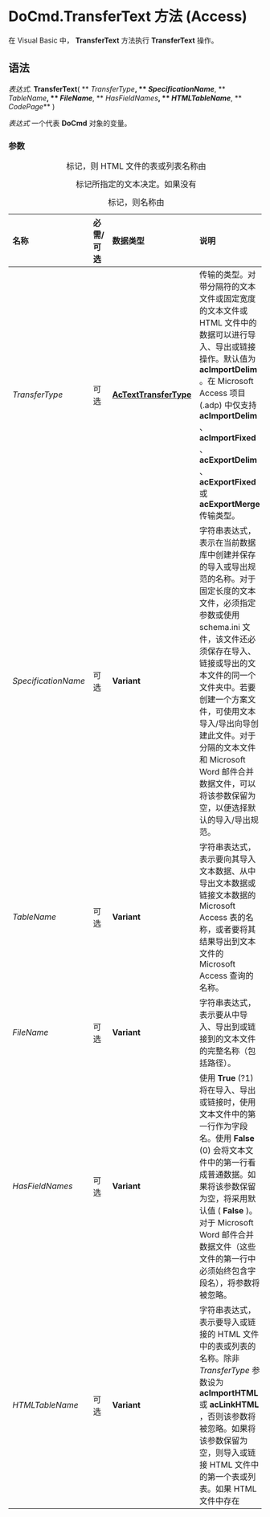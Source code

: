 
# DoCmd.TransferText 方法 (Access)

在 Visual Basic 中， **TransferText** 方法执行 **TransferText** 操作。


## 语法

 _表达式_. **TransferText**( ** _TransferType_**, ** _SpecificationName_**, ** _TableName_**, ** _FileName_**, ** _HasFieldNames_**, ** _HTMLTableName_**, ** _CodePage_** )

 _表达式_ 一个代表 **DoCmd** 对象的变量。


### 参数



|**名称**|**必需/可选**|**数据类型**|**说明**|
|:-----|:-----|:-----|:-----|
| _TransferType_|可选|**[AcTextTransferType](56aeb63e-e249-9267-3184-9a370f766fd2.md)**|传输的类型。对带分隔符的文本文件或固定宽度的文本文件或 HTML 文件中的数据可以进行导入、导出或链接操作。默认值为  **acImportDelim** 。在 Microsoft Access 项目 (.adp) 中仅支持 **acImportDelim** 、 **acImportFixed** 、 **acExportDelim** 、 **acExportFixed** 或 **acExportMerge** 传输类型。|
| _SpecificationName_|可选|**Variant**|字符串表达式，表示在当前数据库中创建并保存的导入或导出规范的名称。对于固定长度的文本文件，必须指定参数或使用 schema.ini 文件，该文件还必须保存在导入、链接或导出的文本文件的同一个文件夹中。若要创建一个方案文件，可使用文本导入/导出向导创建此文件。对于分隔的文本文件和 Microsoft Word 邮件合并数据文件，可以将该参数保留为空，以便选择默认的导入/导出规范。|
| _TableName_|可选|**Variant**|字符串表达式，表示要向其导入文本数据、从中导出文本数据或链接文本数据的 Microsoft Access 表的名称，或者要将其结果导出到文本文件的 Microsoft Access 查询的名称。|
| _FileName_|可选|**Variant**|字符串表达式，表示要从中导入、导出到或链接到的文本文件的完整名称（包括路径）。|
| _HasFieldNames_|可选|**Variant**|使用  **True** (?1) 将在导入、导出或链接时，使用文本文件中的第一行作为字段名。使用 **False** (0) 会将文本文件中的第一行看成普通数据。如果将该参数保留为空，将采用默认值 ( **False** )。对于 Microsoft Word 邮件合并数据文件（这些文件的第一行中必须始终包含字段名），将参数将被忽略。|
| _HTMLTableName_|可选|**Variant**|字符串表达式，表示要导入或链接的 HTML 文件中的表或列表的名称。除非  _TransferType_ 参数设为 **acImportHTML** 或 **acLinkHTML** ，否则该参数将被忽略。如果将该参数保留为空，则导入或链接 HTML 文件中的第一个表或列表。如果 HTML 文件中存在 **<CAPTION>** 标记，则 HTML 文件的表或列表名称由 **<CAPTION>** 标记所指定的文本决定。如果没有 **<CAPTION>** 标记，则名称由 **<TITLE>** 标记指定的文本决定。如果有多个表或列表具有相同的名称，则 Microsoft Access 将通过向每个表或列表名称的末尾添加一个数字（如 Employees1 和 Employees2）来区分它们。|
|代码页[](https://msdn.microsoft.com/zh-cn/library/windows/desktop/dd317756 %28v=vs.85%29.aspx)|可选|**Variant**|**Long** 型值，用于标识代码页的字符集。|

## 注解

用  **TransferText** 方法可以在当前的 Microsoft Access 数据库或 Microsoft Access 项目 (.adp) 与文本文件之间导入或导出文本。还可以将文本文件中的数据链接到当前的 Access 数据库中。通过链接的文本文件，在仍然允许字处理程序完全访问该文本文件中的数据的同时，还可以用 Access 来查看这些数据。也可以导入、导出或链接到 HTML 文件 (*.html) 中的表或列表。

可以将 Access 选择查询中的数据导出到文本文件中。Access 将像导出表一样导出查询的结果集。


## 示例

下面的示例使用规范"标准输出"，从 Microsoft Access 表"外部报表" 将数据导出到带有分隔符的文本文件 April.doc 中：


```
DoCmd.TransferText acExportDelim, "Standard Output", _ 
    "External Report", "C:\Txtfiles\April.doc"
```

下面的代码演示如何创建新的 Microsoft Word 文档和使用客户表中存储的数据执行邮件合并。

 **示例代码提供者：**[Microsoft Access 2010 程序员参考](http://www.wrox.com/WileyCDA/WroxTitle/Access-2010-Programmer-s-Reference.productCd-0470591668.mdl)




```
Public Sub DoMailMerge(strFileSavePath As String)

    ' Create new Word App, add a document and set it visible
    Dim wdApp As New Word.Application
    wdApp.Documents.Add
    wdApp.Visible = True

    ' Open the data set from this database
    wdApp.ActiveDocument.MailMerge.OpenDataSource _
        Name:=Application.CurrentProject.FullName, _
        OpenExclusive:=False, _
        LinkToSource:=True, _
        Connection:="TABLE Customers", _
        SQLStatement:="SELECT Customers.* FROM Customers;"
              
    ' Add fields to the mail merge document
    Dim oSel As Object
    Set oSel = wdApp.Selection
    With wdApp.ActiveDocument.MailMerge.Fields
    
        oSel.TypeText vbNewLine &amp; vbNewLine
        .Add oSel.range, "First_Name"
        oSel.TypeText " "
        .Add oSel.range, "Last_Name"
        oSel.TypeText vbNewLine
        .Add oSel.range, "Company"
        oSel.TypeText vbNewLine
        .Add oSel.range, "Address"
        oSel.TypeText vbNewLine
        .Add oSel.range, "City"
        oSel.TypeText ", "
        .Add oSel.range, "State"
        oSel.TypeText " "
        .Add oSel.range, "Zip"
        oSel.TypeText vbNewLine
        oSel.TypeParagraph
        oSel.TypeText "Dear "
        .Add oSel.range, "First_Name"
        oSel.TypeText ","
        oSel.TypeText vbNewLine
        oSel.TypeParagraph
        oSel.TypeText "We have created this mail just for you..."
        oSel.TypeText vbNewLine
        oSel.TypeText vbNewLine
        oSel.TypeText "Sincerely," &amp; vbNewLine &amp; "John Q. Public"
        oSel.TypeText vbFormFeed
        
    End With
    
    ' Execute the mail merge and save the document
    wdApp.ActiveDocument.MailMerge.Execute
    wdApp.ActiveDocument.SaveAs strFileSavePath
        
    ' Close everything and Cleanup Variables
    Set oSel = Nothing
    wdApp.ActiveDocument.Close False
    Set wdApp = Nothing

End Sub
```


## 关于参与者
<a name="AboutContributors"> </a>

Wrox Press 秉承程序员到程序员的理念。Wrox 书籍由程序员为程序员编写，Wrox 品牌意味着对实际编程问题的权威解决方案。


## 另请参阅
<a name="AboutContributors"> </a>


#### 概念


[DoCmd 对象](3ce44cca-9979-0a1e-9787-079a52ce528f.md)
#### 其他资源


[DoCmd 对象成员](3e7ade9e-86e4-0751-188b-5d31c9101651.md)